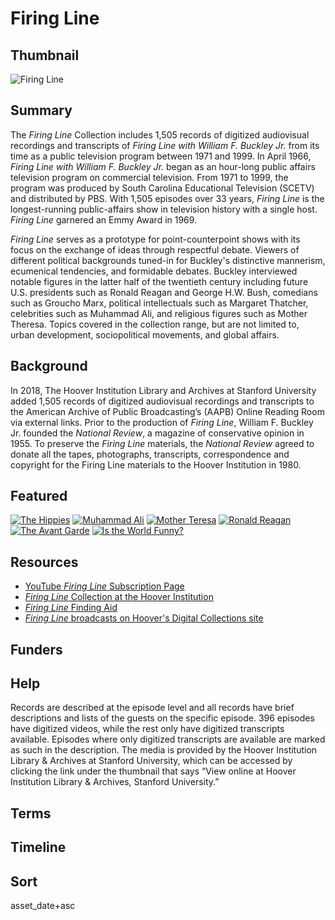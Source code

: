 # Firing Line

## Thumbnail

![Firing Line](https://s3.amazonaws.com/americanarchive.org/special-collections/firing-line.jpg "Firing Line")

## Summary

The *Firing Line* Collection includes 1,505 records of digitized audiovisual recordings and transcripts of *Firing Line with William F. Buckley Jr.* from its time as a public television program between 1971 and 1999. In April 1966, *Firing Line with William F. Buckley Jr.* began as an hour-long public affairs television program on commercial television. From 1971 to 1999, the program was produced by South Carolina Educational Television (SCETV) and distributed by PBS. With 1,505 episodes over 33 years, *Firing Line* is the longest-running public-affairs show in television history with a single host. *Firing Line* garnered an Emmy Award in 1969.

*Firing Line* serves as a prototype for point-counterpoint shows with its focus on the exchange of ideas through respectful debate. Viewers of different political backgrounds tuned-in for Buckley's distinctive mannerism, ecumenical tendencies, and formidable debates. Buckley interviewed notable figures in the latter half of the twentieth century including future U.S. presidents such as Ronald Reagan and George H.W. Bush, comedians such as Groucho Marx, political intellectuals such as Margaret Thatcher, celebrities such as Muhammad Ali, and religious figures such as Mother Theresa. Topics covered in the collection range, but are not limited to, urban development, sociopolitical movements, and global affairs.

## Background

In 2018, The Hoover Institution Library and Archives at Stanford University added 1,505 records of digitized audiovisual recordings and transcripts to the American Archive of Public Broadcasting’s (AAPB) Online Reading Room via external links. Prior to the production of *Firing Line*, William F. Buckley Jr. founded the *National Review*, a magazine of conservative opinion in 1955. To preserve the *Firing Line* materials, the *National Review* agreed to donate all the tapes, photographs, transcripts, correspondence and copyright for the Firing Line materials to the Hoover Institution in 1980.

## Featured

[![The Hippies](https://s3.amazonaws.com/americanarchive.org/special-collections/cpb-aacip_514-9882j68x8t.jpg)](/catalog/cpb-aacip_514-9882j68x8t)
[![Muhammad Ali](https://s3.amazonaws.com/americanarchive.org/special-collections/cpb-aacip_514-4j09w09n67.jpg)](/catalog/cpb-aacip_514-4j09w09n67)
[![Mother Teresa](https://s3.amazonaws.com/americanarchive.org/special-collections/cpb-aacip_514-mg7fq9r24p.jpg)](/catalog/cpb-aacip_514-mg7fq9r24p)
[![Ronald Reagan](https://s3.amazonaws.com/americanarchive.org/special-collections/cpb-aacip_514-9s1kh0fp9c.jpg)](/catalog/cpb-aacip_514-9s1kh0fp9c)
[![The Avant Garde](https://s3.amazonaws.com/americanarchive.org/special-collections/cpb-aacip_514-gf0ms3kt7b.jpg)](/catalog/cpb-aacip_514-gf0ms3kt7b)
[![Is the World Funny?](https://s3.amazonaws.com/americanarchive.org/special-collections/cpb-aacip_514-pn8x922d1m.jpg)](/catalog/cpb-aacip_514-pn8x922d1m)

## Resources

- [YouTube *Firing Line* Subscription Page](https://www.youtube.com/channel/UC9lqW3pQDcUuugXLIpzcUdA)
- [*Firing Line* Collection at the Hoover Institution](https://www.hoover.org/library-archives/collections/firing-line)
- [*Firing Line* Finding Aid](http://www.oac.cdlib.org/findaid/ark:/13030/kt6m3nc88c/)
- [*Firing Line* broadcasts on Hoover's Digital Collections site](https://digitalcollections.hoover.org/advancedsearch/Objects/archiveType%3AItem%3BcollectionId%3A21)

## Funders

## Help

Records are described at the episode level and all records have brief descriptions and lists of the guests on the specific episode. 396 episodes have digitized videos, while the rest only have digitized transcripts available. Episodes where only digitized transcripts are available are marked as such in the description. The media is provided by the Hoover Institution Library & Archives at Stanford University, which can be accessed by clicking the link under the thumbnail that says “View online at Hoover Institution Library & Archives, Stanford University.”

## Terms


## Timeline



## Sort

asset_date+asc

